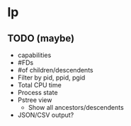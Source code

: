 # lp

## TODO (maybe)

* capabilities
* #FDs
* #of children/descendents
* Filter by pid, ppid, pgid
* Total CPU time
* Process state
* Pstree view
  - Show all ancestors/descendents
* JSON/CSV output?

